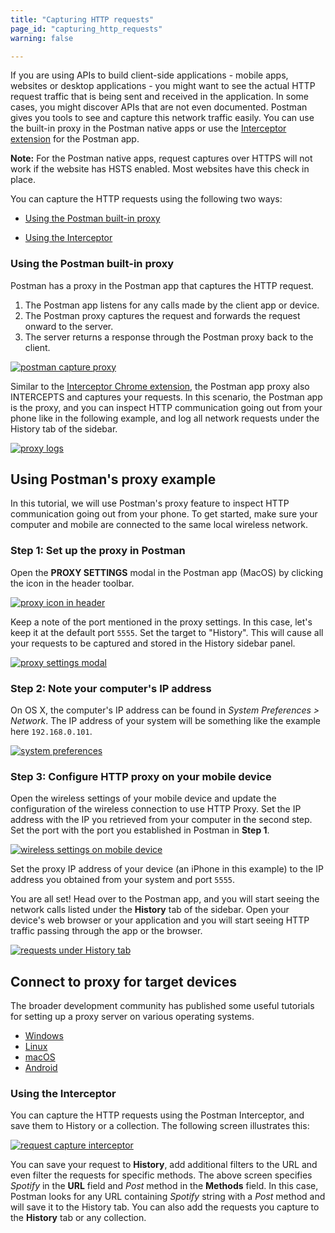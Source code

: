 ```yaml
---
title: "Capturing HTTP requests"
page_id: "capturing_http_requests"
warning: false

---
```


If you are using APIs to build client-side applications - mobile apps, websites or desktop applications - you might want to see the actual HTTP request traffic that is being sent and received in the application. In some cases, you might discover APIs that are not even documented. Postman gives you tools to see and capture this network traffic easily. You can use the built-in proxy in the Postman native apps or use the [Interceptor extension](/docs/postman/sending_api_requests/interceptor_extension/) for the Postman app. 

**Note:** For the Postman native apps, request captures over HTTPS will not work if the website has HSTS enabled. Most websites have this check in place.

You can capture the HTTP requests using the following two ways:

* [Using the Postman built-in proxy](#using-the-postman-built-in-proxy) 

* [Using the Interceptor](#using-the-interceptor)

### Using the Postman built-in proxy

Postman has a proxy in the Postman app that captures the HTTP request.

1. The Postman app listens for any calls made by the client app or device.
1. The Postman proxy captures the request and forwards the request onward to the server.
1. The server returns a response through the Postman proxy back to the client.

[![postman capture proxy](https://s3.amazonaws.com/postman-static-getpostman-com/postman-docs/proxymobile.png)](https://s3.amazonaws.com/postman-static-getpostman-com/postman-docs/proxymobile.png)

Similar to the [Interceptor Chrome extension](/docs/postman/sending_api_requests/interceptor_extension/), the Postman app proxy also INTERCEPTS and captures your requests. In this scenario, the Postman app is the proxy, and you can inspect HTTP communication going out from your phone like in the following example, and log all network requests under the History tab of the sidebar.

[![proxy logs](https://s3.amazonaws.com/postman-static-getpostman-com/postman-docs/WS-proxy.logs.png)](https://s3.amazonaws.com/postman-static-getpostman-com/postman-docs/WS-proxy.logs.png)

## Using Postman's proxy example

In this tutorial, we will use Postman's proxy feature to inspect HTTP communication going out from your phone. To get started, make sure your computer and mobile are connected to the same local wireless network.

### Step 1: Set up the proxy in Postman

Open the **PROXY SETTINGS** modal in the Postman app (MacOS) by clicking the icon in the header toolbar.

[![proxy icon in header](https://s3.amazonaws.com/postman-static-getpostman-com/postman-docs/WS-postman-proxy-settings-button.jpg)](https://s3.amazonaws.com/postman-static-getpostman-com/postman-docs/WS-postman-proxy-settings-button.jpg)

Keep a note of the port mentioned in the proxy settings. In this case, let's keep it at the default port ``5555``. Set the target to "History". This will cause all your requests to be captured and stored in the History sidebar panel.

[![proxy settings modal](https://s3.amazonaws.com/postman-static-getpostman-com/postman-docs/Interceptor-Proxy1.png)](https://s3.amazonaws.com/postman-static-getpostman-com/postman-docs/Interceptor-Proxy1.png)

### Step 2: Note your computer's IP address

On OS X, the computer's IP address can be found in _System Preferences > Network_. The IP address of your system will be something like the example here `192.168.0.101`.

[![system preferences](https://blog.getpostman.com/wp-content/uploads/2016/06/osx-network-settings.png)](https://blog.getpostman.com/wp-content/uploads/2016/06/osx-network-settings.png)

### Step 3: Configure HTTP proxy on your mobile device

Open the wireless settings of your mobile device and update the configuration of the wireless connection to use HTTP Proxy. Set the IP address with the IP you retrieved from your computer in the second step. Set the port with the port you established in Postman in **Step 1**. 

[![wireless settings on mobile device](https://blog.getpostman.com/wp-content/uploads/2016/06/ios-http-proxy-settings.png)](https://blog.getpostman.com/wp-content/uploads/2016/06/ios-http-proxy-settings.png)

Set the proxy IP address of your device (an iPhone in this example) to the IP address you obtained from your system and port ``5555``.

You are all set! Head over to the Postman app, and you will start seeing the network calls listed under the **History** tab of the sidebar. Open your device's web browser or your application and you will start seeing HTTP traffic passing through the app or the browser.

[![requests under History tab](https://s3.amazonaws.com/postman-static-getpostman-com/postman-docs/WS-postman-proxy-history-sidebar.jpg)](https://s3.amazonaws.com/postman-static-getpostman-com/postman-docs/WS-postman-proxy-history-sidebar.jpg)

## Connect to proxy for target devices

The broader development community has published some useful tutorials for setting up a proxy server on various operating systems.

   *   [Windows](https://www.howtogeek.com/tips/how-to-set-your-proxy-settings-in-windows-8.1/)
   *   [Linux](https://www.shellhacks.com/linux-proxy-server-settings-set-proxy-command-line/)
   *   [macOS](https://support.apple.com/en-gb/guide/mac-help/mchlp2591/mac)
   *   [Android](https://www.howtogeek.com/295048/how-to-configure-a-proxy-server-on-android/)


### Using the Interceptor 

You can capture the HTTP requests using the Postman Interceptor, and save them to History or a collection. The following screen illustrates this:

[![request capture interceptor](https://s3.amazonaws.com/postman-static-getpostman-com/postman-docs/Interceptor-with-filters3.gif)](https://s3.amazonaws.com/postman-static-getpostman-com/postman-docs/Interceptor-with-filters3.gif)

You can save your request to **History**, add additional filters to the URL and even filter the requests for specific methods. The above screen specifies *Spotify* in the **URL** field and *Post* method in the **Methods** field. In this case, Postman looks for any URL containing *Spotify* string with a *Post* method and will save it to the History tab. You can also add the requests you capture to the **History** tab or any collection. 



